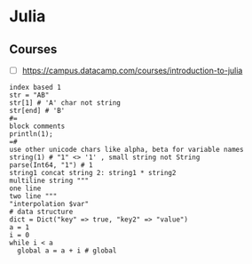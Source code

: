 # Julia
## Courses
- [ ] https://campus.datacamp.com/courses/introduction-to-julia

```
index based 1
str = "AB"
str[1] # 'A' char not string
str[end] # 'B'
#=
block comments
println(1);
=#
use other unicode chars like alpha, beta for variable names
string(1) # "1" <> '1' , small string not String
parse(Int64, "1") # 1
string1 concat string 2: string1 * string2
multiline string """
one line
two line """
"interpolation $var"
# data structure
dict = Dict("key" => true, "key2" => "value")
a = 1
i = 0
while i < a
  global a = a + i # global


```
